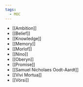 ```yaml
---
tags:
  - MOC
---
```

- [[Ambition]]
- [[Belief]]
- [[Knowledge]]
- [[Memory]]
- [[Morlof]]
- [[Nino]]
- [[Oberyn]]
- [[Promise]]
- [[Samuel Nicholaes Oodt-Aardt]]
- [[Vivi Mortua]]
- [[Vörsi]]